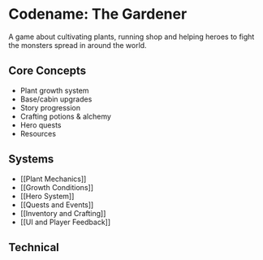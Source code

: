# Codename: The Gardener 

A  game about cultivating plants, running shop and helping heroes to fight the monsters spread in around the world.

## Core Concepts
- Plant growth system
- Base/cabin upgrades
- Story progression
- Crafting potions & alchemy
- Hero quests
- Resources



## Systems
- [[Plant Mechanics]]
- [[Growth Conditions]]
- [[Hero System]]
- [[Quests and Events]]
- [[Inventory and Crafting]]
- [[UI and Player Feedback]]

## Technical 
